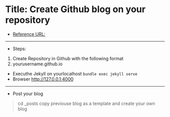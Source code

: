 # Title: Create Github blog on your repository
- [Reference URL:](https://zeddios.tistory.com/1222)
---
- Steps:  
1. Create Repository in Github with the following format
2. yourusername.github.io
- Executhe Jekyll on yourlocalhost
`bundle exec jekyll serve`
- Browser http://127.0.0.1:4000
---
- Post your blog
> cd _posts
> copy previouse blog as a template and create your own blog

